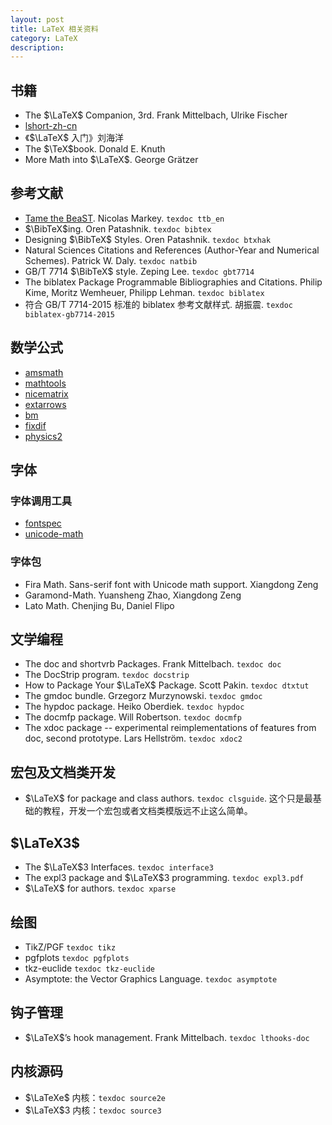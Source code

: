 ```yaml
---
layout: post
title: LaTeX 相关资料
category: LaTeX
description: 
---
```


## 书籍

+ The $\LaTeX$ Companion, 3rd. Frank Mittelbach, Ulrike Fischer
+ [lshort-zh-cn](https://ctan.org/pkg/lshort-zh-cn)
+ 《$\LaTeX$ 入门》刘海洋
+ The $\TeX$book. Donald E. Knuth
+ More Math into $\LaTeX$. George Grätzer

## 参考文献

+ [Tame the BeaST](https://tug.ctan.org/info/bibtex/tamethebeast/ttb_en.pdf). Nicolas Markey. `texdoc ttb_en`
+ $\BibTeX$ing. Oren Patashnik. `texdoc bibtex`
+ Designing $\BibTeX$ Styles. Oren Patashnik. `texdoc btxhak`
+ Natural Sciences Citations and References (Author-Year and Numerical Schemes). Patrick W. Daly. `texdoc natbib`
+ GB/T 7714 $\BibTeX$ style. Zeping Lee. `texdoc gbt7714`
+ The biblatex Package Programmable Bibliographies and Citations. Philip Kime, Moritz Wemheuer, Philipp Lehman. `texdoc biblatex`
+ 符合 GB/T 7714-2015 标准的 biblatex 参考文献样式. 胡振震. `texdoc biblatex-gb7714-2015`

## 数学公式

+ [amsmath](https://ctan.org/pkg/amsmath)
+ [mathtools](https://ctan.org/pkg/mathtools)
+ [nicematrix](https://ctan.org/pkg/nicematrix)
+ [extarrows](https://ctan.org/pkg/extarrows)
+ [bm](https://ctan.org/pkg/bm)
+ [fixdif](https://ctan.org/pkg/fixdif)
+ [physics2](https://ctan.org/pkg/physics2)

## 字体

### 字体调用工具

+ [fontspec](https://ctan.org/pkg/fontspec)
+ [unicode-math](https://ctan.org/pkg/unicode-math)

### 字体包
+ Fira Math. Sans-serif font with Unicode math support. Xiangdong Zeng
+ Garamond-Math. Yuansheng Zhao, Xiangdong Zeng
+ Lato Math. Chenjing Bu, Daniel Flipo

## 文学编程

+ The doc and shortvrb Packages. Frank Mittelbach. `texdoc doc`
+ The DocStrip program. `texdoc docstrip`
+ How to Package Your $\LaTeX$ Package. Scott Pakin. `texdoc dtxtut`
+ The gmdoc bundle. Grzegorz Murzynowski. `texdoc gmdoc`
+ The hypdoc package. Heiko Oberdiek. `texdoc hypdoc`
+ The docmfp package. Will Robertson. `texdoc docmfp`
+ The xdoc package -- experimental reimplementations of features from doc, second prototype. Lars Hellström. `texdoc xdoc2`

## 宏包及文档类开发

+ $\LaTeX$ for package and class authors. `texdoc clsguide`. 这个只是最基础的教程，开发一个宏包或者文档类模版远不止这么简单。

## $\LaTeX3$

+ The $\LaTeX$3 Interfaces. `texdoc interface3`
+ The expl3 package and $\LaTeX$3 programming. `texdoc expl3.pdf`
+ $\LaTeX$ for authors. `texdoc xparse`

## 绘图

+ TikZ/PGF `texdoc tikz`
+ pgfplots `texdoc pgfplots`
+ tkz-euclide `texdoc tkz-euclide`
+ Asymptote: the Vector Graphics Language. `texdoc asymptote`

## 钩子管理

+ $\LaTeX$’s hook management. Frank Mittelbach. `texdoc lthooks-doc`

## 内核源码

+ $\LaTeXe$ 内核：`texdoc source2e`
+ $\LaTeX$3 内核：`texdoc source3`